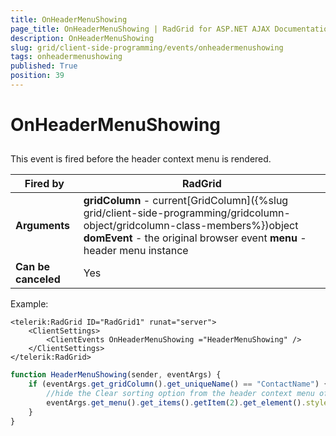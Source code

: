 ```yaml
---
title: OnHeaderMenuShowing
page_title: OnHeaderMenuShowing | RadGrid for ASP.NET AJAX Documentation
description: OnHeaderMenuShowing
slug: grid/client-side-programming/events/onheadermenushowing
tags: onheadermenushowing
published: True
position: 39
---
```


# OnHeaderMenuShowing



## 

This event is fired before the header context menu is rendered.


|  **Fired by**  | RadGrid |
| ------ | ------ |
| **Arguments** | **gridColumn** - current[GridColumn]({%slug grid/client-side-programming/gridcolumn-object/gridcolumn-class-members%})object **domEvent** - the original browser event **menu** - header menu instance|
| **Can be canceled** |Yes|

Example:

````ASP.NET
<telerik:RadGrid ID="RadGrid1" runat="server">
    <ClientSettings>
        <ClientEvents OnHeaderMenuShowing ="HeaderMenuShowing" />
    </ClientSettings>
</telerik:RadGrid>
````

````JavaScript
function HeaderMenuShowing(sender, eventArgs) {
    if (eventArgs.get_gridColumn().get_uniqueName() == "ContactName") {
        //hide the Clear sorting option from the header context menu of the column with name ContactName
        eventArgs.get_menu().get_items().getItem(2).get_element().style.display = "none";
    }
}
````


